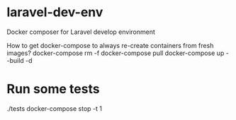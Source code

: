 # laravel-dev-env
Docker composer for Laravel develop environment

How to get docker-compose to always re-create containers from fresh images?
docker-compose rm -f
docker-compose pull
docker-compose up --build -d
# Run some tests
./tests
docker-compose stop -t 1